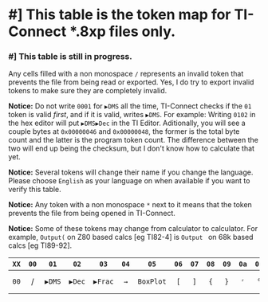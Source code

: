# #] This table is the token map for TI-Connect \*.8xp files only.
### #] This table is still in progress.
Any cells filled with a non monospace `/` represents an invalid token that prevents the file from being read or exported.
Yes, I do try to export invalid tokens to make sure they are completely invalid.

**Notice:** Do not write `0001` for `▶DMS` all the time, TI-Connect checks if the `01` token is valid *first*, and if it 
is valid, writes `▶DMS`. For example: Writing `0102` in the hex editor will put `▶DMS▶Dec` in the TI Editor. Aditionally, 
you will see a couple bytes at `0x00000046` and `0x00000048`, the former is the total byte count and the latter is the program
token count. The difference between the two will end up being the checksum, but I don't know how to calculate that yet.

**Notice:** Several tokens will change their name if you change the language. Please choose `English` as your language on
when available if you want to verify this table.

**Notice:** Any token with a non monospace `*` next to it means that the token prevents the file from being opened in TI-Connect.

**Notice:** Some of these tokens may change from calculator to calculator. For example, `Output(` on Z80 based calcs [eg TI82-4] is 
`Output ` on 68k based calcs [eg TI89-92].

| `XX` | `00` | `01` | `02` | `03` | `04` | `05` | `06` | `07` | `08` | `09` | `0a` | `0b` | `0c` | `0d` | `0e` | `0f` | `10` | `11` | `12` | `13` | `14` | `15` | `16` | `17` | `18` | `19` | `1a` | `1b` | `1c` | `1d` | `1e` | `1f` | `20` | `21` | `22` | `23` | `24` | `25` | `26` | `27` | `28` | `29` | `2a` | `2b` | `2c` | `2d` | `2e` | `2f` | `30` | `31` | `32` | `33` | `34` | `35` | `36` | `37` | `38` | `39` | `3a` | `3b` | `3c` | `3d` | `3e` | `3f` | `40` | `41` | `42` | `43` | `44` | `45` | `46` | `47` | `48` | `49` | `4a` | `4b` | `4c` | `4d` | `4e` | `4f` | `50` | `51` | `52` | `53` | `54` | `55` | `56` | `57` | `58` | `59` | `5a` | `5b` | `5c` | `5d` | `5e` | `5f` | `60` | `61` | `62` | `63` | `64` | `65` | `66` | `67` | `68` | `69` | `6a` | `6b` | `6c` | `6d` | `6e` | `6f` | `70` | `71` | `72` | `73` | `74` | `75` | `76` | `77` | `78` | `79` | `7a` | `7b` | `7c` | `7d` | `7e` | `7f` | `80` | `81` | `82` | `83` | `84` | `85` | `86` | `87` | `88` | `89` | `8a` | `8b` | `8c` | `8d` | `8e` | `8f` | `90` | `91` | `92` | `93` | `94` | `95` | `96` | `97` | `98` | `99` | `9a` | `9b` | `9c` | `9d` | `9e` | `9f` | `a0` | `a1` | `a2` | `a3` | `a4` | `a5` | `a6` | `a7` | `a8` | `a9` | `aa` | `ab` | `ac` | `ad` | `ae` | `af` | `b0` | `b1` | `b2` | `b3` | `b4` | `b5` | `b6` | `b7` | `b8` | `b9` | `ba` | `bb` | `bc` | `bd` | `be` | `bf` | `c0` | `c1` | `c2` | `c3` | `c4` | `c5` | `c6` | `c7` | `c8` | `c9` | `ca` | `cb` | `cc` | `cd` | `ce` | `cf` | `d0` | `d1` | `d2` | `d3` | `d4` | `d5` | `d6` | `d7` | `d8` | `d9` | `da` | `db` | `dc` | `dd` | `de` | `df` | `e0` | `e1` | `e2` | `e3` | `e4` | `e5` | `e6` | `e7` | `e8` | `e9` | `ea` | `eb` | `ec` | `ed` | `ee` | `ef` | `f0` | `f1` | `f2` | `f3` | `f4` | `f5` | `f6` | `f7` | `f8` | `f9` | `fa` | `fb` | `fc` | `fd` | `fe` | `ff` |
|:----:|:----:|:----:|:----:|:----:|:----:|:----:|:----:|:----:|:----:|:----:|:----:|:----:|:----:|:----:|:----:|:----:|:----:|:----:|:----:|:----:|:----:|:----:|:----:|:----:|:----:|:----:|:----:|:----:|:----:|:----:|:----:|:----:|:----:|:----:|:----:|:----:|:----:|:----:|:----:|:----:|:----:|:----:|:----:|:----:|:----:|:----:|:----:|:----:|:----:|:----:|:----:|:----:|:----:|:----:|:----:|:----:|:----:|:----:|:----:|:----:|:----:|:----:|:----:|:----:|:----:|:----:|:----:|:----:|:----:|:----:|:----:|:----:|:----:|:----:|:----:|:----:|:----:|:----:|:----:|:----:|:----:|:----:|:----:|:----:|:----:|:----:|:----:|:----:|:----:|:----:|:----:|:----:|:----:|:----:|:----:|:----:|:----:|:----:|:----:|:----:|:----:|:----:|:----:|:----:|:----:|:----:|:----:|:----:|:----:|:----:|:----:|:----:|:----:|:----:|:----:|:----:|:----:|:----:|:----:|:----:|:----:|:----:|:----:|:----:|:----:|:----:|:----:|:----:|:----:|:----:|:----:|:----:|:----:|:----:|:----:|:----:|:----:|:----:|:----:|:----:|:----:|:----:|:----:|:----:|:----:|:----:|:----:|:----:|:----:|:----:|:----:|:----:|:----:|:----:|:----:|:----:|:----:|:----:|:----:|:----:|:----:|:----:|:----:|:----:|:----:|:----:|:----:|:----:|:----:|:----:|:----:|:----:|:----:|:----:|:----:|:----:|:----:|:----:|:----:|:----:|:----:|:----:|:----:|:----:|:----:|:----:|:----:|:----:|:----:|:----:|:----:|:----:|:----:|:----:|:----:|:----:|:----:|:----:|:----:|:----:|:----:|:----:|:----:|:----:|:----:|:----:|:----:|:----:|:----:|:----:|:----:|:----:|:----:|:----:|:----:|:----:|:----:|:----:|:----:|:----:|:----:|:----:|:----:|:----:|:----:|:----:|:----:|:----:|:----:|:----:|:----:|:----:|:----:|:----:|:----:|:----:|:----:|:----:|:----:|:----:|:----:|:----:|:----:|:----:|:----:|:----:|:----:|:----:|:----:|:----:|:----:|:----:|:----:|:----:|:----:|:----:|
| `00` | / | `▶DMS` | `▶Dec` | `▶Frac` | `→` | `BoxPlot` | `[` | `]` | `{` | `}` | `ʳ` | `°` | `⁻¹` | `²` | `ᵀ` | `³` | `(` | `)` | `round(` | `pxl-Test(` | `augment(` | `rowSwap(` | `row+(` | `*row(` | `*row+(` | `max(` | `min(` | `R▶Pr(` | `R▶Pθ(` | `P▶Rx(` | P▶Ry(` | `median(` | `randM(` | `mean(` | `solve(` | `seq(` | `fnInt(` | `nDeriv(` | / | `fMin(` | `fMax(` | ` ` | `"` | `,` | `𝑖` | `!` | `CubicReg` | `QuartReg` | `0` | `1` | `2` | `3` | `4` | `5` | `6` | `7` | `8` | `9` | `.` | `ᴇ` | ` or ` | ` xor ` | `:` | new line | ` and ` | `A` | `B` | `C` | `D` | `E` | `F` | `G` | `H` | `I` | `J` | `K` | `L` | `M` | `N` | `O` | `P` | `Q` | `R` | `S` | `T` | `U` | `V` | `W` | `X` | `Y` | `Z` | `θ` | / | / | / | `prgm` | / | / | / | / | `Radian` | `Degree` | `Normal` | `Sci` | `Eng` | `Float` | `=` | `<` | `>` | `≤` | `≥` | `≠` | `+` | `-` | `Ans` | `Fix` | `Horiz` | `Full` | `Func` | `Param` | `Polar` | `Seq` | `IndpntAuto` | `IndpntAsk` | `DependAuto` | `DependAsk` | `Graph Format` | `▫` | `⁺` | `•` | `*` | `/` |  `Trace` | `ClrDraw` | `ZStandard` | `ZTrig` | `ZBox` | `Zoom In` | `Zoom Out` | `ZSquare` | `ZInteger` | `ZPrevious` | `ZoomStat` | `ZoomRcl` | `PrintScreen` | `ZoomSto` | `Text(` | ` nPr ` | ` nCr ` | `FnOn` | `FnOff` | `StorePic` | `RecallPic` | `StoreGDB` | `RecallGDB` | `Line(` | `Vertical` | `Pt-On(` | `Pt-Off(` | `Pt-Change(` | `Pxl-On(` | `Pxl-Off(` | `Pxl-Change(` | `Shade(` | `Circle(` | `Horizontal` | `Tangent(` |
